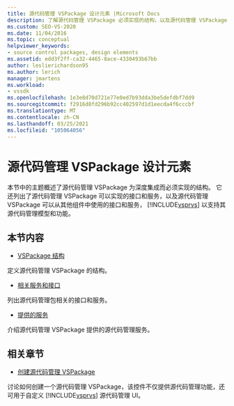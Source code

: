 ```yaml
---
title: 源代码管理 VSPackage 设计元素 |Microsoft Docs
description: 了解源代码管理 VSPackage 必须实现的结构，以及源代码管理 VSPackage 可以实现的接口和服务。
ms.custom: SEO-VS-2020
ms.date: 11/04/2016
ms.topic: conceptual
helpviewer_keywords:
- source control packages, design elements
ms.assetid: edd3f2ff-ca32-4465-8ace-4330493b67bb
author: leslierichardson95
ms.author: lerich
manager: jmartens
ms.workload:
- vssdk
ms.openlocfilehash: 1e3e8d70d721e77e0ed7b93dda3be5defdbf7dd9
ms.sourcegitcommit: f2916d8fd296b92cc402597d1d1eecda4f6cccbf
ms.translationtype: MT
ms.contentlocale: zh-CN
ms.lasthandoff: 03/25/2021
ms.locfileid: "105064056"
---
```

# <a name="source-control-vspackage-design-elements"></a>源代码管理 VSPackage 设计元素
本节中的主题概述了源代码管理 VSPackage 为深度集成而必须实现的结构。 它还列出了源代码管理 VSPackage 可以实现的接口和服务，以及源代码管理 VSPackage 可以从其他组件中使用的接口和服务， [!INCLUDE[vsprvs](../../code-quality/includes/vsprvs_md.md)] 以支持其源代码管理模型和功能。

## <a name="in-this-section"></a>本节内容
- [VSPackage 结构](../../extensibility/internals/vspackage-structure-source-control-vspackage.md)

 定义源代码管理 VSPackage 的结构。

- [相关服务和接口](../../extensibility/internals/related-services-and-interfaces-source-control-vspackage.md)

 列出源代码管理包相关的接口和服务。

- [提供的服务](../../extensibility/internals/services-provided-source-control-vspackage.md)

 介绍源代码管理 VSPackage 提供的源代码管理服务。

## <a name="related-sections"></a>相关章节
- [创建源代码管理 VSPackage](../../extensibility/internals/creating-a-source-control-vspackage.md)

 讨论如何创建一个源代码管理 VSPackage，该控件不仅提供源代码管理功能，还可用于自定义 [!INCLUDE[vsprvs](../../code-quality/includes/vsprvs_md.md)] 源代码管理 UI。

